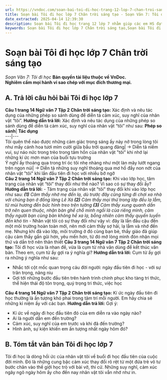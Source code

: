 ```yaml
---
url: https://vndoc.com/soan-bai-toi-di-hoc-trang-12-lop-7-chan-troi-sang-tao-285304
title: Soạn bài Tôi đi học lớp 7 Chân trời sáng tạo - Soạn Văn 7: Tôi đi học - VnDoc.com
date_extracted: 2025-04-14 12:39:30
description: Soạn bài Tôi đi học trang 12 lớp 7 nhằm giúp các em HS đạt kết quả tốt trong quá trình làm bài tập và học tập môn Ngữ văn lớp 7 sách Chân trời sáng tạo.
keywords: Soạn bài Tôi đi học lớp 7 Chân trời sáng tạo,Soạn bài Tôi đi học Chân trời sáng tạo lớp 7,Soạn bài Tôi đi học lớp 7 chi tiết,Soạn bài Tôi đi học trang 12 lớp 7,soạn bài Tôi đi học lớp 7,Tôi đi học trang 12,Tôi đi học lớp 7,soạn văn 7 Tôi đi học,soạn văn 7 bài Tôi đi học,soạn Tôi đi học,soạn Tôi đi học lớp 7,soạn bài Tôi đi học chi tiết
---
```


# Soạn bài Tôi đi học lớp 7 Chân trời sáng tạo
 _Soạn Văn 7: Tôi đi học_
**Bản quyền tài liệu thuộc về VnDoc.  
Nghiêm cấm mọi hành vi sao chép với mục đích thương mại.**
## **A. Trả lời câu hỏi bài Tôi đi học lớp 7**
**Câu 1 trang 14 Ngữ văn 7 Tập 2 Chân trời sáng tạo:** Xác định và nêu tác dụng của những phép so sánh dùng để diễn tả cảm xúc, suy nghĩ của nhân vật “tôi”.
**Hướng dẫn trả lời:**
Xác định và nêu tác dụng của những phép so sánh dùng để diễn tả cảm xúc, suy nghĩ của nhân vật “tôi” như sau:
**Phép so sánh**| **Tác dụng**  
---|---  
Tôi quên thế nào được những cảm giác trong sáng ấy nảy nở trong lòng tôi như mấy cánh hoa tươi mỉm cười giữa bầu trời quang đãng| → Diễn tả niềm vui, sự náo nức trong trẻo trong tâm hồn của nhân vật "tôi" khi nhớ lại những kí ức mơn man của buổi tựu trường  
Ý nghĩ ấy thoáng qua trong trí óc tôi nhẹ nhàng như một làn mây lướt ngang trên ngọn núi| → Diễn tả những suy nghĩ thoáng qua mơ hồ đầy non nớt của nhân vật "tôi" khi lần đầu tiên đi học với nhiều bỡ ngỡ  
**Câu 2 trang 14 Ngữ văn 7 Tập 2 Chân trời sáng tạo:** Khi vào lớp học, tâm trạng của nhân vật “tôi” thay đổi như thế nào? Vì sao có sự thay đổi ấy?
**Hướng dẫn trả lời:**
\- Tâm trạng của nhân vật "tôi" thay đổi khi vào lớp học như sau:
_**\(1\)** Cảm thấy nhớ mẹ đến lạ, dù trước đây cũng từng đi chơi xa nhà với chúng bạn ở đồng làng Lê Xá_
 _**\(2\)** Cảm thấy mọi thứ trong lớp đều lạ lẫm, từ mùi hương đến bức hình treo trên tường_
 _**\(3\)** Cảm thấy xung quanh dần trở nên quen thuộc, nhận bàn ghế chỗ mình ngồi là của riêng mình, cảm thấy người bạn cùng bàn không hề xa lạ, bỗng nhiên cảm thấy quyến luyến đến khó tin_
\- Nhân vật tôi có sự thay đổi như vậy vì: đây là lần đầu cậu đến một môi trường hoàn toàn mới, nên mới cảm thấy sợ hãi, lạ lẫm và nhớ đến mẹ. Nhưng khi đã vào lớp, môi trường ở đó cùng bạn bè, thầy giáo đã giúp cậu cảm thấy gần gũi hơn, yêu mến hơn, từ đó mở lòng mình đón nhận mọi thứ và dần trở nên thân thiết
**Câu 3 trang 14 Ngữ văn 7 Tập 2 Chân trời sáng tạo:** Tôi đi học vừa là nhan đề, vừa là cụm từ nhà văn dùng để kết thúc văn bản. Theo em, cụm từ ấy gợi ra ý nghĩa gì?
**Hướng dẫn trả lời:**
Cụm từ ấy gợi ra những ý nghĩa như sau:
  * Nhắc tới cột mốc quan trọng cảu đời người: ngày đầu tiên đi học - với sự trân trọng, nâng niu
  * Gợi tới những bước đầu tiên trên hành trình chinh phục kho tàng tri thức, thể hiện thái độ tôn trọng, quý trọng tri thức, việc học

**Câu 4 trang 14 Ngữ văn 7 Tập 2 Chân trời sáng tạo:** Kí ức ngày đầu tiên đi học thường là ấn tượng khó phai trong tâm trí mỗi người. Em hãy chia sẻ những kỉ niệm ấy với các bạn.
**Hướng dẫn trả lời:**
Gợi ý:
  * Kí ức về ngày đi học đầu tiên đó của em diễn ra vào ngày nào?
  * Ai là người dẫn em đến trường?
  * Cảm xúc, suy nghĩ của em trước và khi đã đến trường?
  * Hình ảnh, sự kiện khiến em ấn tượng nhất ngày hôm đó?

## **B. Tóm tắt văn bản Tôi đi học lớp 7**
Tôi đi học là dòng hồi ức của nhân vật tôi về buổi đi học đầu tiên của cuộc đời mình. Đó là những cung bậc cảm xúc thay đổi rõ rệt từ một đứa trẻ vô tư bước chân vào thế giới học trò với bài vở, thi cử. Những suy nghĩ, cảm xúc ngây ngô ngày hôm ấy cho đến nay nhân vật tôi vẫn nhớ như in.
